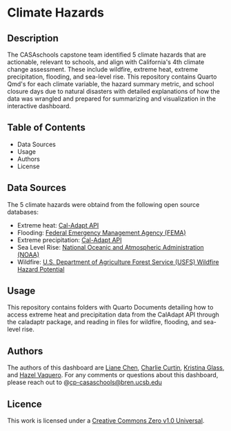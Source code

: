 # Climate Hazards

## Description
The CASAschools capstone team identified 5 climate hazards that are actionable, relevant to schools, and align with California's 4th climate change assessment. These include wildfire, extreme heat, extreme precipitation, flooding, and sea-level rise. This repository contains Quarto Qmd's for each climate variable, the hazard summary metric, and school closure days due to natural disasters with detailed explanations of how the data was wrangled and prepared for summarizing and visualization in the interactive dashboard. 

## Table of Contents
- Data Sources
- Usage
- Authors
- License
  
## Data Sources
The 5 climate hazards were obtaind from the following open source databases:
- Extreme heat: [Cal-Adapt API](https://github.com/berkeley-gif/caladapt-docs)
- Flooding: [Federal Emergency Management Agency (FEMA)](https://hazards-fema.maps.arcgis.com/apps/webappviewer/index.html?id=8b0adb51996444d4879338b5529aa9cd)
- Extreme precipitation: [Cal-Adapt API](https://github.com/berkeley-gif/caladapt-docs)
- Sea Level Rise: [National Oceanic and Atmospheric Administration (NOAA)](https://www.climate.gov/maps-data/dataset/sea-level-rise-map-viewer)
- Wildfire: [U.S. Department of Agriculture Forest Service (USFS) Wildfire Hazard Potential](https://www.firelab.org/project/wildfire-hazard-potential)


## Usage

This repository contains folders with Quarto Documents detailing how to access extreme heat and precipitation data from the CalAdapt API through the caladaptr package, and reading in files for wildfire, flooding, and sea-level rise.
 
## Authors 
The authors of this dashboard are [Liane Chen](https://github.com/lchenhub), [Charlie Curtin](https://github.com/charliecurtin1), [Kristina Glass](https://github.com/kristinaglass), and [Hazel Vaquero](https://github.com/hazelvaq). For any comments or questions about this dashboard, please reach out to @cp-casaschools@bren.ucsb.edu

## Licence
This work is licensed under a [Creative Commons Zero v1.0 Universal](https://creativecommons.org/publicdomain/zero/1.0/deed.en).


